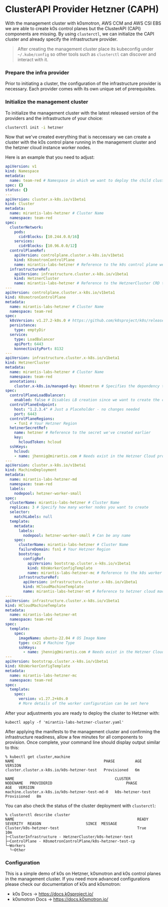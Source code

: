 # ClusterAPI Provider Hetzner (CAPH)

With the management cluster with k0smotron, AWS CCM and AWS CSI EBS we are able to create k0s control planes but the ClusterAPI (CAPI) components are missing. By using `clusterctl`, we can initialize the CAPI cluster and already specify the infrastructure provider.

>After creating the management cluster place its kubeconfig under `~/.kube/config` so other tools such as `clusterctl` can discover and interact with it.

### Prepare the infra provider

Prior to initiating a cluster, the configuration of the infrastructure provider is necessary. Each provider comes with its own unique set of prerequisites.





### Initialize the management cluster
To initialize the management cluster with the latest released version of the providers and the infrastructure of your choice:

``` bash
clusterctl init -i hetzner
```

Now that we've created everything that is neccessary we can create a cluster with the k0s control plane running in the management cluster and the hetzner cloud instance worker nodes.

Here is an example that you need to adjust: 

``` yaml
apiVersion: v1
kind: Namespace
metadata:
  name: team-red # Namespace in which we want to deploy the child cluster
spec: {}
status: {}
---
apiVersion: cluster.x-k8s.io/v1beta1
kind: Cluster
metadata:
  name: mirantis-labs-hetzner # Cluster Name 
  namespace: team-red
spec:
  clusterNetwork:
    pods:
      cidrBlocks: [10.244.0.0/16]
    services:
      cidrBlocks: [10.96.0.0/12]
  controlPlaneRef:
    apiVersion: controlplane.cluster.x-k8s.io/v1beta1
    kind: K0smotronControlPlane
    name: mirantis-labs-hetzner # Reference to the k0s control plane we are creating in the management cluster
  infrastructureRef:
    apiVersion: infrastructure.cluster.x-k8s.io/v1beta1
    kind: HetznerCluster
    name: mirantis-labs-hetzner # Reference to the HetznerCluster CRD that trigger the Hetzner Controller Manager
---
apiVersion: controlplane.cluster.x-k8s.io/v1beta1
kind: K0smotronControlPlane
metadata:
  name: mirantis-labs-hetzner # Cluster Name
  namespace: team-red
spec:
  k0sVersion: v1.27.2-k0s.0 # https://github.com/k0sproject/k0s/releases
  persistence:
    type: emptyDir
  service:
    type: LoadBalancer
    apiPort: 6443
    konnectivityPort: 8132
---
apiVersion: infrastructure.cluster.x-k8s.io/v1beta1
kind: HetznerCluster
metadata:
  name: mirantis-labs-hetzner # Cluster Name
  namespace: team-red
  annotations:
    cluster.x-k8s.io/managed-by: k0smotron # Specifies the dependency to k0smotron
spec:
  controlPlaneLoadBalancer:
    enabled: false # Disables LB creation since we want to create the control plane in the management cluster
  controlPlaneEndpoint:
    host: "1.2.3.4" # Just a Placeholder - no changes needed
    port: 6443
  controlPlaneRegions:
    - fsn1 # Your Hetzner Region
  hetznerSecretRef:
    name: hetzner # Reference to the secret we've created earlier
    key:
      hcloudToken: hcloud
  sshKeys:
    hcloud:
    - name: jhennig@mirantis.com # Needs exist in the Hetzner Cloud project
---
apiVersion: cluster.x-k8s.io/v1beta1
kind: MachineDeployment
metadata:
  name: mirantis-labs-hetzner-md
  namespace: team-red
  labels:
    nodepool: hetzner-worker-small
spec:
  clusterName: mirantis-labs-hetzner # Cluster Name
  replicas: 3 # Specify how many worker nodes you want to create
  selector:
    matchLabels: null
  template:
    metadata:
      labels:
        nodepool: hetzner-worker-small # Can be any name 
    spec:
      clusterName: mirantis-labs-hetzner # Cluster Name
      failureDomain: fsn1 # Your Hetzner Region
      bootstrap:
        configRef:
          apiVersion: bootstrap.cluster.x-k8s.io/v1beta1
          kind: K0sWorkerConfigTemplate
          name: mirantis-labs-hetzner-mc # Reference to the k0s worker node config
      infrastructureRef:
        apiVersion: infrastructure.cluster.x-k8s.io/v1beta1
        kind: HCloudMachineTemplate
        name: mirantis-labs-hetzner-mt # Reference to hetzner cloud machine config
---
apiVersion: infrastructure.cluster.x-k8s.io/v1beta1
kind: HCloudMachineTemplate
metadata:
  name: mirantis-labs-hetzner-mt
  namespace: team-red
spec:
  template:
    spec:
      imageName: ubuntu-22.04 # OS Image Name
      type: cx21 # Machine Type
      sshKeys:
        - name: jhennig@mirantis.com # Needs exist in the Hetzner Cloud project
---
apiVersion: bootstrap.cluster.x-k8s.io/v1beta1
kind: K0sWorkerConfigTemplate
metadata:
  name: mirantis-labs-hetzner-mc
  namespace: team-red
spec:
  template:
    spec:
      version: v1.27.2+k0s.0
      # More details of the worker configuration can be set here
```

After your adjustments you are ready to deploy the cluster to Hetzner with:

```
kubectl apply -f 'mirantis-labs-hetzner-cluster.yaml' 
```

After applying the manifests to the management cluster and confirming the infrastructure readiness, allow a few minutes for all components to provision. Once complete, your command line should display output similar to this:

```shell
% kubectl get cluster,machine
NAME                                        PHASE         AGE   VERSION
cluster.cluster.x-k8s.io/k0s-hetzner-test   Provisioned   6m   

NAME                                             CLUSTER            NODENAME   PROVIDERID                                 PHASE         AGE   VERSION
machine.cluster.x-k8s.io/k0s-hetzner-test-md-0   k0s-hetzner-test                                                         Provisioned   8m   
```

You can also check the status of the cluster deployment with `clusterctl`:
```shell
% clusterctl describe cluster  
NAME                                                       READY  SEVERITY  REASON                    SINCE  MESSAGE          
Cluster/k0s-hetzner-test                                   True                                       10m                      
├─ClusterInfrastructure - HetznerCluster/k0s-hetzner-test                                                                             
├─ControlPlane - K0smotronControlPlane/k0s-hetzner-test-cp                                                                           
└─Workers                                                                                                                  
  └─Other
```

### Configuration
This is a simple demo of k0s on Hetzner, k0smotron and k0s control planes in the management cluster. If you need more advanced configurations please check our documentation of k0s and k0smotron: 
- k0s Docs -> https://docs.k0sproject.io/
- k0smotron Docs -> https://docs.k0smotron.io/